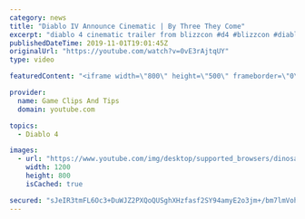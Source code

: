 ```yaml
---
category: news
title: "Diablo IV Announce Cinematic | By Three They Come"
excerpt: "diablo 4 cinematic trailer from blizzcon #d4 #blizzcon #diablo."
publishedDateTime: 2019-11-01T19:01:45Z
originalUrl: "https://youtube.com/watch?v=0vE3rAjtqUY"
type: video

featuredContent: "<iframe width=\"800\" height=\"500\" frameborder=\"0\" src=\"https://www.youtube.com/embed/0vE3rAjtqUY\" allow=\"accelerometer; autoplay; encrypted-media; gyroscope; picture-in-picture\" allowfullscreen></iframe>"

provider:
  name: Game Clips And Tips
  domain: youtube.com

topics:
  - Diablo 4

images:
  - url: "https://www.youtube.com/img/desktop/supported_browsers/dinosaur.png"
    width: 1200
    height: 800
    isCached: true

secured: "sJeIR3tmFL6Oc3+DuWJZ2PXQoQUSghXHzfasf2SY94amyE2o3jm+/bm7lmVohY4ZyxU6c8riZCFNXWStQr6Fqv3UTGWGb6oHSLKw2UN8PBZAit05sKOONJFErJHVcRxF1th8ubiK+iGzj5Cy9aNK26G/Op+ebFA5OqSY490ZzADCxhCgpQAg/hJmVQWoJReL/3mmnqc5s29DUGTcH7NyWt+CchOdS/yBZlnrce9HcOeIGuF8qK1HULUywIIspoZwXmUVg1j2yKarASiINsUhfMnLpCjd5mOV2IauEgQLiAOdl6L7I0MY5ybk4Cj4pUey6RO/U5K1sNurgvw3LxyvNUVtSFu4H/maPAbxJbOwUZEOKvABkp4VIQvzIU7qPc+CqsOkOCSBnnOV/RLmoJj9nQ==;y+5oFGzW/aDh/c2wvQH/1g=="
---
```


